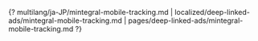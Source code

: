 {? multilang/ja-JP/mintegral-mobile-tracking.md | localized/deep-linked-ads/mintegral-mobile-tracking.md | pages/deep-linked-ads/mintegral-mobile-tracking.md ?}
